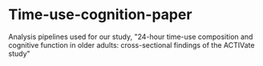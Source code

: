 # Time-use-cognition-paper
Analysis pipelines used for our study, "24-hour time-use composition and cognitive function in older adults: cross-sectional findings of the ACTIVate study"
